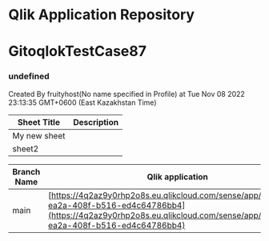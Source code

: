 # Qlik Application Repository 
# GitoqlokTestCase87
### undefined
Created By fruityhost(No name specified in Profile) at Tue Nov 08 2022 23:13:35 GMT+0600 (East Kazakhstan Time)




Sheet Title | Description
------------ | -------------
My new sheet|
sheet2|



Branch Name|Qlik application
---|---
main|[https://4q2az9y0rhp2o8s.eu.qlikcloud.com/sense/app/3bad4736-ea2a-408f-b516-ed4c64786bb4](https://4q2az9y0rhp2o8s.eu.qlikcloud.com/sense/app/3bad4736-ea2a-408f-b516-ed4c64786bb4)